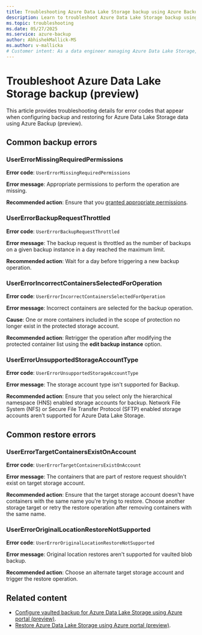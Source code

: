 ```yaml
---
title: Troubleshooting Azure Data Lake Storage backup using Azure Backup (preview)
description: Learn to troubleshoot Azure Data Lake Storage backup using Azure Backup.
ms.topic: troubleshooting
ms.date: 05/27/2025
ms.service: azure-backup
author: AbhishekMallick-MS
ms.author: v-mallicka
# Customer intent: As a data engineer managing Azure Data Lake Storage, I want to troubleshoot backup and restore errors effectively, so that I can ensure successful data protection and recovery operations.
---
```


# Troubleshoot Azure Data Lake Storage backup (preview)

This article provides troubleshooting details for error codes that appear when configuring backup and restoring for Azure Data Lake Storage data using Azure Backup (preview).

## Common backup errors

### UserErrorMissingRequiredPermissions

**Error code**: `UserErrorMissingRequiredPermissions`

**Error message**: Appropriate permissions to perform the operation are missing.

**Recommended action**: Ensure that you [granted appropriate permissions](azure-data-lake-storage-configure-backup.md#grant-permissions-to-the-backup-vault-on-storage-accounts).

### UserErrorBackupRequestThrottled

**Error code**: `UserErrorBackupRequestThrottled`

**Error message**: The backup request is throttled as the number of backups on a given backup instance in a day reached the maximum limit.

**Recommended action**: Wait for a day before triggering a new backup operation.

### UserErrorIncorrectContainersSelectedForOperation

**Error code**: `UserErrorIncorrectContainersSelectedForOperation`

**Error message**: Incorrect containers are selected for the backup operation.

**Cause**: One or more containers included in the scope of protection no longer exist in the protected storage account.

**Recommended action**: Retrigger the operation after modifying the protected container list using the **edit backup instance** option.

### UserErrorUnsupportedStorageAccountType

**Error code**: `UserErrorUnsupportedStorageAccountType`

**Error message**: The storage account type isn't supported for Backup.

**Recommended action**: Ensure that you select only the hierarchical namespace (HNS) enabled storage accounts for backup. Network File System (NFS) or Secure File Transfer Protocol (SFTP) enabled storage accounts aren't supported for Azure Data Lake Storage.  

## Common restore errors

### UserErrorTargetContainersExistOnAccount

**Error code**: `UserErrorTargetContainersExistOnAccount`
	
**Error message**: The containers that are part of restore request shouldn't exist on target storage account.

**Recommended action**: Ensure that the target storage account doesn't have containers with the same name you're trying to restore. Choose another storage target or retry the restore operation after removing containers with the same name.

### UserErrorOriginalLocationRestoreNotSupported

**Error code**: `UserErrorOriginalLocationRestoreNotSupported`

**Error message**: Original location restores aren't supported for vaulted blob backup.

**Recommended action**: Choose an alternate target storage account and trigger the restore operation.

## Related content

- [Configure vaulted backup for Azure Data Lake Storage using Azure portal (preview)](azure-data-lake-storage-configure-backup.md).
- [Restore Azure Data Lake Storage using Azure portal (preview)](azure-data-lake-storage-restore.md).